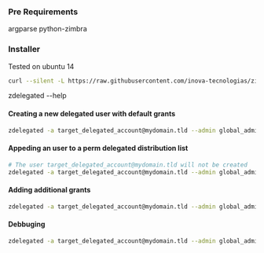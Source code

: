 ### Pre Requirements

argparse
python-zimbra

### Installer

Tested on ubuntu 14

```bash
curl --silent -L https://raw.githubusercontent.com/inova-tecnologias/zimbra-tools/master/utils/zdelegated_bootstrap.sh | sudo sh -s --
```

zdelegated --help

#### Creating a new delegated user with default grants

```bash
zdelegated -a target_delegated_account@mydomain.tld --admin global_admin@mydomain.tld --dlist mydomain_tld_perms@inova.net -s zimbra_server_hostname
```

#### Appeding an user to a perm delegated distribution list

```bash
# The user target_delegated_account@mydomain.tld will not be created
zdelegated -a target_delegated_account@mydomain.tld --admin global_admin@mydomain.tld --dlist mydomain_tld_perms@inova.net -s zimbra_server_hostname --append
```

#### Adding additional grants

```bash
zdelegated -a target_delegated_account@mydomain.tld --admin global_admin@mydomain.tld --dlist mydomain_tld_perms@inova.net -s zimbra_server_hostname --grants Grant01,Grant02
```


#### Debbuging

```bash
zdelegated -a target_delegated_account@mydomain.tld --admin global_admin@mydomain.tld --dlist mydomain_tld_perms@inova.net -s zimbra_server_hostname --debug
```
